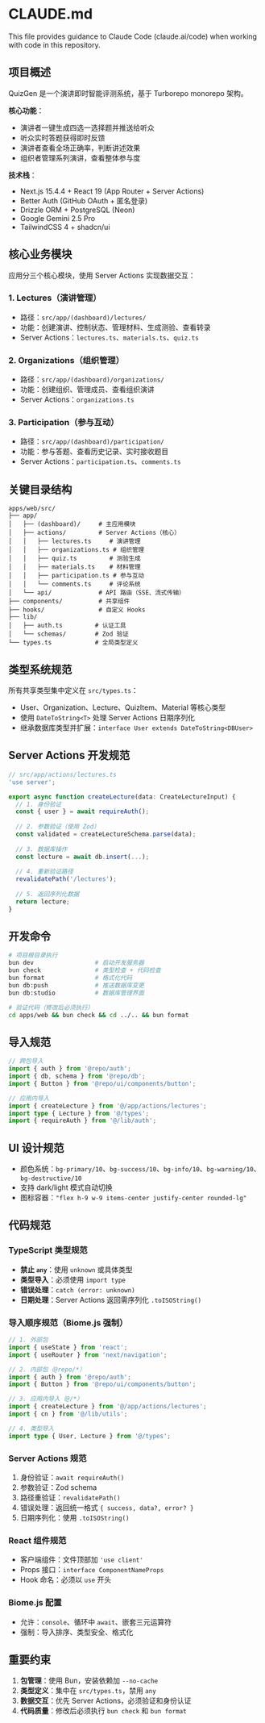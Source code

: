 # CLAUDE.md

This file provides guidance to Claude Code (claude.ai/code) when working with code in this repository.

## 项目概述

QuizGen 是一个演讲即时智能评测系统，基于 Turborepo monorepo 架构。

**核心功能**：
- 演讲者一键生成四选一选择题并推送给听众
- 听众实时答题获得即时反馈
- 演讲者查看全场正确率，判断讲述效果
- 组织者管理系列演讲，查看整体参与度

**技术栈**：
- Next.js 15.4.4 + React 19 (App Router + Server Actions)
- Better Auth (GitHub OAuth + 匿名登录)
- Drizzle ORM + PostgreSQL (Neon)
- Google Gemini 2.5 Pro
- TailwindCSS 4 + shadcn/ui

## 核心业务模块

应用分三个核心模块，使用 Server Actions 实现数据交互：

### 1. Lectures（演讲管理）
- 路径：`src/app/(dashboard)/lectures/`
- 功能：创建演讲、控制状态、管理材料、生成测验、查看转录
- Server Actions：`lectures.ts`、`materials.ts`、`quiz.ts`

### 2. Organizations（组织管理）
- 路径：`src/app/(dashboard)/organizations/`
- 功能：创建组织、管理成员、查看组织演讲
- Server Actions：`organizations.ts`

### 3. Participation（参与互动）
- 路径：`src/app/(dashboard)/participation/`
- 功能：参与答题、查看历史记录、实时接收题目
- Server Actions：`participation.ts`、`comments.ts`

## 关键目录结构

```
apps/web/src/
├── app/
│   ├── (dashboard)/     # 主应用模块
│   ├── actions/         # Server Actions（核心）
│   │   ├── lectures.ts     # 演讲管理
│   │   ├── organizations.ts # 组织管理
│   │   ├── quiz.ts         # 测验生成
│   │   ├── materials.ts    # 材料管理
│   │   ├── participation.ts # 参与互动
│   │   └── comments.ts     # 评论系统
│   └── api/             # API 路由（SSE、流式传输）
├── components/          # 共享组件
├── hooks/               # 自定义 Hooks
├── lib/
│   ├── auth.ts         # 认证工具
│   └── schemas/        # Zod 验证
└── types.ts            # 全局类型定义
```

## 类型系统规范

所有共享类型集中定义在 `src/types.ts`：
- User、Organization、Lecture、QuizItem、Material 等核心类型
- 使用 `DateToString<T>` 处理 Server Actions 日期序列化
- 继承数据库类型并扩展：`interface User extends DateToString<DBUser>`

## Server Actions 开发规范

```typescript
// src/app/actions/lectures.ts
'use server';

export async function createLecture(data: CreateLectureInput) {
  // 1. 身份验证
  const { user } = await requireAuth();
  
  // 2. 参数验证（使用 Zod）
  const validated = createLectureSchema.parse(data);
  
  // 3. 数据库操作
  const lecture = await db.insert(...);
  
  // 4. 重新验证路径
  revalidatePath('/lectures');
  
  // 5. 返回序列化数据
  return lecture;
}
```

## 开发命令

```bash
# 项目根目录执行
bun dev                 # 启动开发服务器
bun check               # 类型检查 + 代码检查
bun format              # 格式化代码
bun db:push             # 推送数据库变更
bun db:studio           # 数据库管理界面

# 验证代码（修改后必须执行）
cd apps/web && bun check && cd ../.. && bun format
```

## 导入规范

```typescript
// 跨包导入
import { auth } from '@repo/auth';
import { db, schema } from '@repo/db';
import { Button } from '@repo/ui/components/button';

// 应用内导入
import { createLecture } from '@/app/actions/lectures';
import type { Lecture } from '@/types';
import { requireAuth } from '@/lib/auth';
```

## UI 设计规范

- 颜色系统：`bg-primary/10`、`bg-success/10`、`bg-info/10`、`bg-warning/10`、`bg-destructive/10`
- 支持 dark/light 模式自动切换
- 图标容器：`"flex h-9 w-9 items-center justify-center rounded-lg"`

## 代码规范

### TypeScript 类型规范

- **禁止 `any`**：使用 `unknown` 或具体类型
- **类型导入**：必须使用 `import type`
- **错误处理**：`catch (error: unknown)`
- **日期处理**：Server Actions 返回需序列化 `.toISOString()`

### 导入顺序规范（Biome.js 强制）

```typescript
// 1. 外部包
import { useState } from 'react';
import { useRouter } from 'next/navigation';

// 2. 内部包（@repo/*）
import { auth } from '@repo/auth';
import { Button } from '@repo/ui/components/button';

// 3. 应用内导入（@/*）
import { createLecture } from '@/app/actions/lectures';
import { cn } from '@/lib/utils';

// 4. 类型导入
import type { User, Lecture } from '@/types';
```

### Server Actions 规范

1. 身份验证：`await requireAuth()`
2. 参数验证：Zod schema
3. 路径重验证：`revalidatePath()`
4. 错误处理：返回统一格式 `{ success, data?, error? }`
5. 日期序列化：使用 `.toISOString()`

### React 组件规范

- 客户端组件：文件顶部加 `'use client'`
- Props 接口：`interface ComponentNameProps`
- Hook 命名：必须以 `use` 开头

### Biome.js 配置

- 允许：`console`、循环中 `await`、嵌套三元运算符
- 强制：导入排序、类型安全、格式化

## 重要约束

1. **包管理**：使用 Bun，安装依赖加 `--no-cache`
2. **类型定义**：集中在 `src/types.ts`，禁用 `any`
3. **数据交互**：优先 Server Actions，必须验证和身份认证
4. **代码质量**：修改后必须执行 `bun check` 和 `bun format`